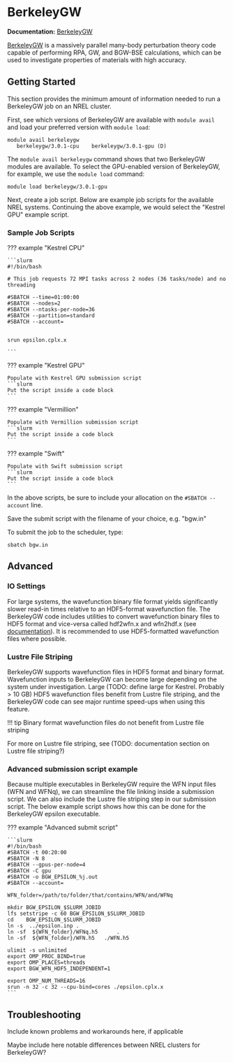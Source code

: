 # BerkeleyGW

**Documentation:** [BerkeleyGW](https://www.berkeleygw.org)

[BerkeleyGW](https://www.berkeleygw.org) is a massively parallel many-body perturbation theory code capable of performing RPA, GW, and BGW-BSE calculations, which can be used to investigate properties of materials with high accuracy.

## Getting Started

This section provides the minimum amount of information needed to run a BerkeleyGW job on an NREL cluster.

First, see which versions of BerkeleyGW are available with `module avail` and load your preferred version with `module load`:

```console
module avail berkeleygw
   berkeleygw/3.0.1-cpu    berkeleygw/3.0.1-gpu (D)
```
The `module avail berkeleygw` command shows that two BerkeleyGW modules are available. To select the GPU-enabled version of BerkeleyGW, for example, we use the `module load` command:

```console
module load berkeleygw/3.0.1-gpu
```

Next, create a job script. Below are example job scripts for the available NREL systems. Continuing the above example, we would select the "Kestrel GPU" example script.

### Sample Job Scripts

??? example "Kestrel CPU"

	```slurm
	#!/bin/bash

	# This job requests 72 MPI tasks across 2 nodes (36 tasks/node) and no threading

	#SBATCH --time=01:00:00
	#SBATCH --nodes=2
	#SBATCH --ntasks-per-node=36
	#SBATCH --partition=standard
	#SBATCH --account=


	srun epsilon.cplx.x

	```

??? example "Kestrel GPU"

	Populate with Kestrel GPU submission script
	```slurm
	Put the script inside a code block
	```

??? example "Vermillion"

	Populate with Vermillion submission script
	```slurm
	Put the script inside a code block
	```

??? example "Swift"

	Populate with Swift submission script
	```slurm
	Put the script inside a code block
	```

In the above scripts, be sure to include your allocation on the `#SBATCH --account` line.

Save the submit script with the filename of your choice, e.g. "bgw.in"

To submit the job to the scheduler, type:

`sbatch bgw.in`

## Advanced

### IO Settings

For large systems, the wavefunction binary file format yields significantly slower read-in times relative to an HDF5-format wavefunction file. The BerkeleyGW code includes utilities to convert wavefunction binary files to HDF5 format and vice-versa called hdf2wfn.x and wfn2hdf.x (see [documentation](
http://manual.berkeleygw.org/3.0/meanfield-utilities/#wfn2hdfx)). It is recommended to use HDF5-formatted wavefunction files where possible.

### Lustre File Striping

BerkeleyGW supports wavefunction files in HDF5 format and binary format. Wavefunction inputs to BerkeleyGW can become large depending on the system under investigation. Large (TODO: define large for Kestrel. Probably > 10 GB) HDF5 wavefunction files benefit from Lustre file striping, and the BerkeleyGW code can see major runtime speed-ups when using this feature.

!!! tip
	Binary format wavefunction files do not benefit from Lustre file striping

For more on Lustre file striping, see (TODO: documentation section on Lustre file striping?)

### Advanced submission script example

Because multiple executables in BerkeleyGW require the WFN input files (WFN and WFNq), we can streamline the file linking inside a submission script. We can also include the Lustre file striping step in our submission script. The below example script shows how this can be done for the BerkeleyGW epsilon executable.

??? example "Advanced submit script"

	```slurm
	#!/bin/bash
	#SBATCH -t 00:20:00
	#SBATCH -N 8
	#SBATCH --gpus-per-node=4
	#SBATCH -C gpu
	#SBATCH -o BGW_EPSILON_%j.out
	#SBATCH --account=
	
	WFN_folder=/path/to/folder/that/contains/WFN/and/WFNq
	
	mkdir BGW_EPSILON_$SLURM_JOBID
	lfs setstripe -c 60 BGW_EPSILON_$SLURM_JOBID
	cd    BGW_EPSILON_$SLURM_JOBID
	ln -s  ../epsilon.inp .
	ln -sf  ${WFN_folder}/WFNq.h5      .   
	ln -sf  ${WFN_folder}/WFN.h5   ./WFN.h5
	
	ulimit -s unlimited
	export OMP_PROC_BIND=true
	export OMP_PLACES=threads
	export BGW_WFN_HDF5_INDEPENDENT=1
	
	export OMP_NUM_THREADS=16
	srun -n 32 -c 32 --cpu-bind=cores ./epsilon.cplx.x
	```


## Troubleshooting

Include known problems and workarounds here, if applicable

Maybe include here notable differences between NREL clusters for BerkeleyGW?


